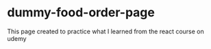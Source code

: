 # dummy-food-order-page
This page created to practice what I learned from the react course on udemy
